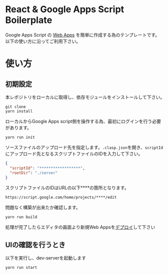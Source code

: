 # React & Google Apps Script Boilerplate

Google Apps Script の [Web Apps](https://developers.google.com/apps-script/guides/web) を簡単に作成する為のテンプレートです。
以下の使い方に沿ってご利用下さい。

# 使い方

## 初期設定

本レポジトリをローカルに取得し、依存モジュールをインストールして下さい。

```
git clone
yarn install
```

ローカルからGoogle Apps script側を操作する為、最初にログインを行う必要があります。

```
yarn run init
```

ソースファイルのアップロード先を指定します。`.clasp.json`を開き、`scriptId`にアップロード先となるスクリプトファイルのIDを入力して下さい。<br>

```json
{
  "scriptId": "******************",
  "rootDir": "./server"
}
```

スクリプトファイルのIDはURLの以下****の箇所となります。

```
https://script.google.com/home/projects/****/edit
```

問題なく構築が出来たか確認します。

```
yarn run build
```

処理が完了したらエディタの画面より新規Web Appsを[デプロイ](https://developers.google.com/apps-script/guides/web#deploy_a_script_as_a_web_app)して下さい


## UIの確認を行うとき

以下を実行し、dev-serverを起動します

```
yarn run start
```
